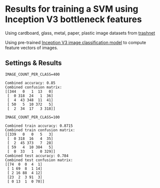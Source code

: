 # Results for training a SVM using Inception V3 bottleneck features

Using cardboard, glass, metal, paper, plastic image datasets from [trashnet](https://github.com/garythung/trashnet)

Using pre-trained [Inception V3 image classification model](https://tfhub.dev/google/imagenet/inception_v3/feature_vector/1) to compute feature vectors of images.

## Settings & Results

```
IMAGE_COUNT_PER_CLASS=400
```
```
Combined accuracy: 0.85
Combined confusion matrix:
[[344   0   1  13   0]
 [  0 318  24   1  36]
 [  4  43 348  11  41]
 [ 50   5  10 372   5]
 [  2  34  17   3 318]]
 ```

```
IMAGE_COUNT_PER_CLASS=100
```
```
Combined train accuracy: 0.8715
Combined train confusion matrix:
[[339   0   0   5   3]
 [  0 318  16   4  35]
 [  2  45 373   7  28]
 [ 59   4  10 384   5]
 [  0  33   1   0 329]]
Combined test accuracy: 0.784
Combined test confusion matrix:
[[74  0  0  4  1]
 [ 1 69  8  1 14]
 [ 2 16 88  4 12]
 [23  2  3 91  3]
 [ 0 13  1  0 70]]
```